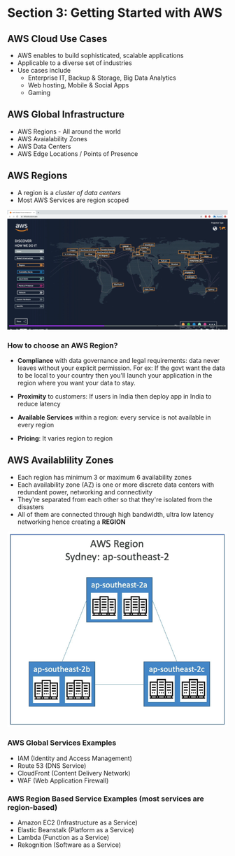 # Section 3: Getting Started with AWS #

## AWS Cloud Use Cases ##

* AWS enables to build sophisticated, scalable applications
* Applicable to a diverse set of industries
* Use cases include
    * Enterprise IT, Backup & Storage, Big Data Analytics
    * Web hosting, Mobile & Social Apps 
    * Gaming

## AWS Global Infrastructure ##

* AWS Regions - All around the world
* AWS Avaialability Zones
* AWS Data Centers
* AWS Edge Locations / Points of Presence

## AWS Regions ##

* A region is a *cluster of data centers*
* Most AWS Services are region scoped

![alt text](https://github.com/abhinav-dholi/AWS-Dev-Associate-Preparation/blob/main/Stephane%20Maarek%20Course/Pictures/regions.png)

### How to choose an AWS Region? ###

* **Compliance** with data governance and legal requirements: data never leaves without your explicit permission. For ex: If the govt want the data to be local to your country then you'll launch your application in the region where you want your data to stay.

* **Proximity** to customers: If users in India then deploy app in India to reduce latency

* **Available Services** within a region: every service is not available in every region

* **Pricing**: It varies region to region

## AWS Availablility Zones ##

* Each region has minimum 3 or maximum 6 availability zones
* Each availability zone (AZ) is one or more discrete data centers with redundant power, networking and connectivity
* They're separated from each other so that they're isolated from the disasters
* All of them are connected through high bandwidth, ultra low latency networking hence creating a **REGION**

![alt text](https://github.com/abhinav-dholi/AWS-Dev-Associate-Preparation/blob/main/Stephane%20Maarek%20Course/Pictures/AZ.png)

### AWS Global Services Examples ###

* IAM (Identity and Access Management)
* Route 53 (DNS Service)
* CloudFront (Content Delivery Network)
* WAF (Web Application Firewall)

### AWS Region Based Service Examples (most services are region-based) ###

* Amazon EC2 (Infrastructure as a Service)
* Elastic Beanstalk (Platform as a Service)
* Lambda (Function as a Service)
* Rekognition (Software as a Service)


